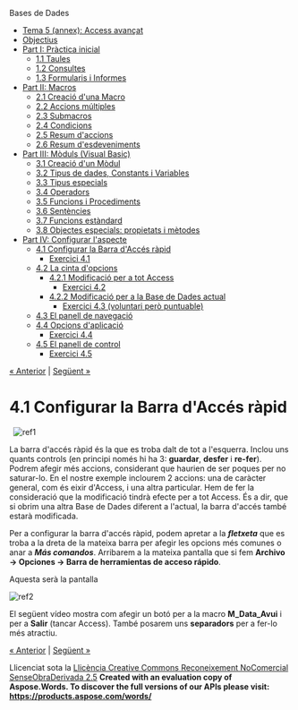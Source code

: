 Bases de Dades

- [Tema 5 (annex): Access avançat](index.md)
- [Objectius](objectius.md)
- [Part I: Pràctica inicial](part_i_prctica_inicial.md) 
  - [1.1 Taules](11_taules.md)
  - [1.2 Consultes](12_consultes.md)
  - [1.3 Formularis i Informes](13_formularis_i_informes.md)
- [Part II: Macros](part_ii_macros.md) 
  - [2.1 Creació d'una Macro](21_creaci_duna_macro.md)
  - [2.2 Accions múltiples](22_accions_mltiples.md)
  - [2.3 Submacros](23_submacros.md)
  - [2.4 Condicions](24_condicions.md)
  - [2.5 Resum d'accions](25_resum_daccions.md)
  - [2.6 Resum d'esdeveniments](26_resum_desdeveniments.md)
- [Part III: Mòduls (Visual Basic)](part_iii_mduls_visual_basic.md) 
  - [3.1 Creació d'un Mòdul](31_creaci_dun_mdul.md)
  - [3.2 Tipus de dades, Constants i Variables](32_tipus_de_dades_constants_i_variables.md)
  - [3.3 Tipus especials](33_tipus_especials.md)
  - [3.4 Operadors](34_operadors.md)
  - [3.5 Funcions i Procediments](35_funcions_i_procediments.md)
  - [3.6 Sentències](36_sentncies.md)
  - [3.7 Funcions estàndard](37_funcions_estndard.md)
  - [3.8 Objectes especials: propietats i mètodes](38_objectes_especials_propietats_i_mtodes.md)
- [Part IV: Configurar l'aspecte](part_iv_configurar_laspecte.md) 
  - [4.1 Configurar la Barra d'Accés ràpid](41_configurar_la_barra_daccs_rpid.md) 
    - [Exercici 4.1](exercici_41.md)
  - [4.2 La cinta d'opcions](42_la_cinta_dopcions.md) 
    - [4.2.1 Modificació per a tot Access](421_modificaci_per_a_tot_access.md) 
      - [Exercici 4.2](exercici_42.md)
    - [4.2.2 Modificació per a la Base de Dades actual](422_modificaci_per_a_la_base_de_dades_actual.md) 
      - [Exercici 4.3 (voluntari però puntuable)](exercici_43_voluntari_per_puntuable.md)
  - [4.3 El panell de navegació](43_el_panell_de_navegaci.md)
  - [4.4 Opcions d'aplicació](44_opcions_daplicaci.md) 
    - [Exercici 4.4](exercici_44.md)
  - [4.5 El panell de control](45_el_panell_de_control.md) 
    - [Exercici 4.5](exercici_45.md)

[« Anterior](part_iv_configurar_laspecte.md) | [Següent »](exercici_41.md)
# <a name="main"></a>**4.1 Configurar la Barra d'Accés ràpid**
` `![ref1]

La barra d'accés ràpid és la que es troba dalt de tot a l'esquerra. Inclou uns quants controls (en principi només hi ha 3: **guardar**, **desfer** i **re-fer**). Podrem afegir més accions, considerant que haurien de ser poques per no saturar-lo. En el nostre exemple inclourem 2 accions: una de caràcter general, com és eixir d'Access, i una altra particular. Hem de fer la consideració que la modificació tindrà efecte per a tot Access. És a dir, que si obrim una altra Base de Dades diferent a l'actual, la barra d'accés també estarà modificada.

Per a configurar la barra d'accés ràpid, podem apretar a la ***fletxeta*** que es troba a la dreta de la mateixa barra per afegir les opcions més comunes o anar a ***Más comandos***. Arribarem a la mateixa pantalla que si fem **Archivo → Opciones → Barra de herramientas de acceso rápido**.

Aquesta serà la pantalla



![ref2]



El següent vídeo mostra com afegir un botó per a la macro **M\_Data\_Avui** i per a **Salir** (tancar Access). També posarem uns **separadors** per a fer-lo més atractiu.



[« Anterior](part_iv_configurar_laspecte.md) | [Següent »](exercici_41.md)

Llicenciat sota la [Llicència Creative Commons Reconeixement NoComercial SenseObraDerivada 2.5](http://creativecommons.org/licenses/by-nc-nd/2.5/)
**Created with an evaluation copy of Aspose.Words. To discover the full versions of our APIs please visit: https://products.aspose.com/words/**

[ref1]: 41_configurar_la_barra_daccs_rpid.002.png
[ref2]: 41_configurar_la_barra_daccs_rpid.003.png
